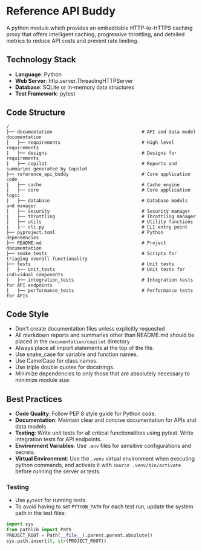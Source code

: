 # Reference API Buddy

A python module which provides an embeddable HTTP-to-HTTPS caching proxy that offers intelligent caching, progressive throttling, and detailed metrics to reduce API costs and prevent rate limiting.

## Technology Stack

- **Language**: Python
- **Web Server**: http.server.ThreadingHTTPServer
- **Database**: SQLite or in-memory data structures
- **Test Framework**: pytest

## Code Structure

```text
/
├── documentation                                 # API and data model documentation
|   ├── requirements                              # High level requirements
|   ├── designs                                   # Designs for requirements
|   ├── copilot                                   # Reports and summaries generated by Copilot
├── reference_api_buddy                           # Core application code
|   ├── cache                                     # Cache engine
|   ├── core                                      # Core application logic
|   ├── database                                  # Database models and manager
|   ├── security                                  # Security manager
|   ├── throttling                                # Throttling manager
|   ├── utils                                     # Utility functions
|   ├── cli.py                                    # CLI entry point
├── pyproject.toml                                # Python dependencies
├── README.md                                     # Project documentation
├── smoke_tests                                   # Scripts for triaging overall functionality
├── tests                                         # Unit tests
|   ├── unit_tests                                # Unit tests for individual components
|   ├── integration_tests                         # Integration tests for API endpoints
|   ├── performance_tests                         # Performance tests for APIs
```

## Code Style
- Don't create documentation files unless explicitly requested
- All markdown reports and summaries other than README.md should be placed in the `documentation/copilot` directory
- Always place all import statements at the top of the file.
- Use snake_case for variable and function names.
- Use CamelCase for class names.
- Use triple double quotes for docstrings.
- Minimize dependencies to only those that are absolutely necessary to minimize module size.

## Best Practices
- **Code Quality**: Follow PEP 8 style guide for Python code.
- **Documentation**: Maintain clear and concise documentation for APIs and data models.
- **Testing**: Write unit tests for all critical functionalities using pytest. Write integration tests for API endpoints.
- **Environment Variables**: Use `.env` files for sensitive configurations and secrets.
- **Virtual Environment**: Use the `.venv` virtual environment when executing python commands, and activate it with `source .venv/bin/activate` before running the server or tests.

### Testing

- Use `pytest` for running tests.
- To avoid having to set `PYTHON_PATH` for each test run, update the system path in the test files:

```python
import sys
from pathlib import Path
PROJECT_ROOT = Path(__file__).parent.parent.absolute()
sys.path.insert(0, str(PROJECT_ROOT))
```
